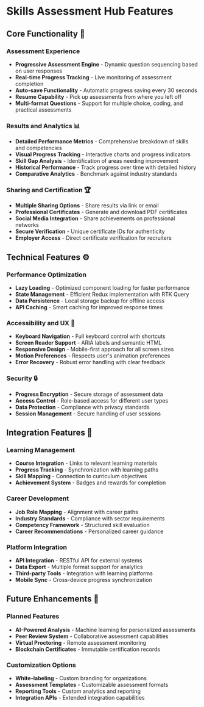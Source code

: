 # Skills Assessment Hub Features

## Core Functionality 🎯

### Assessment Experience
- **Progressive Assessment Engine** - Dynamic question sequencing based on user responses
- **Real-time Progress Tracking** - Live monitoring of assessment completion
- **Auto-save Functionality** - Automatic progress saving every 30 seconds
- **Resume Capability** - Pick up assessments from where you left off
- **Multi-format Questions** - Support for multiple choice, coding, and practical assessments

### Results and Analytics 📊
- **Detailed Performance Metrics** - Comprehensive breakdown of skills and competencies
- **Visual Progress Tracking** - Interactive charts and progress indicators
- **Skill Gap Analysis** - Identification of areas needing improvement
- **Historical Performance** - Track progress over time with detailed history
- **Comparative Analytics** - Benchmark against industry standards

### Sharing and Certification 🏆
- **Multiple Sharing Options** - Share results via link or email
- **Professional Certificates** - Generate and download PDF certificates
- **Social Media Integration** - Share achievements on professional networks
- **Secure Verification** - Unique certificate IDs for authenticity
- **Employer Access** - Direct certificate verification for recruiters

## Technical Features ⚙️

### Performance Optimization
- **Lazy Loading** - Optimized component loading for faster performance
- **State Management** - Efficient Redux implementation with RTK Query
- **Data Persistence** - Local storage backup for offline access
- **API Caching** - Smart caching for improved response times

### Accessibility and UX 🎨
- **Keyboard Navigation** - Full keyboard control with shortcuts
- **Screen Reader Support** - ARIA labels and semantic HTML
- **Responsive Design** - Mobile-first approach for all screen sizes
- **Motion Preferences** - Respects user's animation preferences
- **Error Recovery** - Robust error handling with clear feedback

### Security 🔒
- **Progress Encryption** - Secure storage of assessment data
- **Access Control** - Role-based access for different user types
- **Data Protection** - Compliance with privacy standards
- **Session Management** - Secure handling of user sessions

## Integration Features 🔄

### Learning Management
- **Course Integration** - Links to relevant learning materials
- **Progress Tracking** - Synchronization with learning paths
- **Skill Mapping** - Connection to curriculum objectives
- **Achievement System** - Badges and rewards for completion

### Career Development
- **Job Role Mapping** - Alignment with career paths
- **Industry Standards** - Compliance with sector requirements
- **Competency Framework** - Structured skill evaluation
- **Career Recommendations** - Personalized career guidance

### Platform Integration
- **API Integration** - RESTful API for external systems
- **Data Export** - Multiple format support for analytics
- **Third-party Tools** - Integration with learning platforms
- **Mobile Sync** - Cross-device progress synchronization

## Future Enhancements 🚀

### Planned Features
- **AI-Powered Analysis** - Machine learning for personalized assessments
- **Peer Review System** - Collaborative assessment capabilities
- **Virtual Proctoring** - Remote assessment monitoring
- **Blockchain Certificates** - Immutable certification records

### Customization Options
- **White-labeling** - Custom branding for organizations
- **Assessment Templates** - Customizable assessment formats
- **Reporting Tools** - Custom analytics and reporting
- **Integration APIs** - Extended integration capabilities